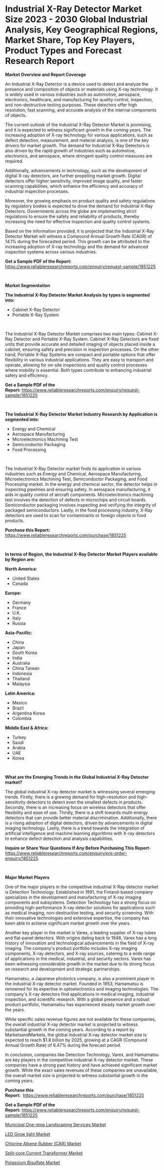 <p><h1>Industrial X-Ray Detector Market Size 2023 - 2030 Global Industrial Analysis, Key Geographical Regions, Market Share, Top Key Players, Product Types and Forecast Research Report</h1></p><p><strong>Market Overview and Report Coverage</strong></p>
<p><p>An Industrial X-Ray Detector is a device used to detect and analyze the presence and composition of objects or materials using X-ray technology. It is widely used in various industries such as automotive, aerospace, electronics, healthcare, and manufacturing for quality control, inspection, and non-destructive testing purposes. These detectors offer high resolution, fast scanning, and accurate analysis of the internal components of objects.</p><p>The current outlook of the Industrial X-Ray Detector Market is promising, and it is expected to witness significant growth in the coming years. The increasing adoption of X-ray technology for various applications, such as defect detection, measurement, and material analysis, is one of the key drivers for market growth. The demand for Industrial X-Ray Detectors is also driven by the rapid growth of industries such as automotive, electronics, and aerospace, where stringent quality control measures are required.</p><p>Additionally, advancements in technology, such as the development of digital X-ray detectors, are further propelling market growth. Digital detectors offer higher sensitivity, improved image quality, and faster scanning capabilities, which enhance the efficiency and accuracy of industrial inspection processes.</p><p>Moreover, the growing emphasis on product quality and safety regulations by regulatory bodies is expected to drive the demand for Industrial X-Ray Detectors. Governments across the globe are implementing strict regulations to ensure the safety and reliability of products, thereby increasing the need for effective inspection and quality control systems.</p><p>Based on the information provided, it is projected that the Industrial X-Ray Detector Market will witness a Compound Annual Growth Rate (CAGR) of 14.1% during the forecasted period. This growth can be attributed to the increasing adoption of X-ray technology and the demand for advanced inspection systems across various industries.</p></p>
<p><strong>Get a Sample PDF of the Report:</strong> <a href="https://www.reliableresearchreports.com/enquiry/request-sample/1851225">https://www.reliableresearchreports.com/enquiry/request-sample/1851225</a></p>
<p>&nbsp;</p>
<p><strong>Market Segmentation</strong></p>
<p><strong>The Industrial X-Ray Detector Market Analysis by types is segmented into:</strong></p>
<p><ul><li>Cabinet X-Ray Detector</li><li>Portable X-Ray System</li></ul></p>
<p>&nbsp;</p>
<p><p>The Industrial X-Ray Detector Market comprises two main types: Cabinet X-Ray Detector and Portable X-Ray System. Cabinet X-Ray Detectors are fixed units that provide accurate and detailed imaging of objects placed inside a cabinet, ensuring safety and precision in inspection processes. On the other hand, Portable X-Ray Systems are compact and portable options that offer flexibility in various industrial applications. They are easy to transport and operate, allowing for on-site inspections and quality control processes where mobility is essential. Both types contribute to enhancing industrial safety and efficiency.</p></p>
<p><strong>Get a Sample PDF of the Report:</strong>&nbsp;<a href="https://www.reliableresearchreports.com/enquiry/request-sample/1851225">https://www.reliableresearchreports.com/enquiry/request-sample/1851225</a></p>
<p>&nbsp;</p>
<p><strong>The Industrial X-Ray Detector Market Industry Research by Application is segmented into:</strong></p>
<p><ul><li>Energy and Chemical</li><li>Aerospace Manufacturing</li><li>Microelectronics Machining Test</li><li>Semiconductor Packaging</li><li>Food Processing</li></ul></p>
<p>&nbsp;</p>
<p><p>The Industrial X-Ray Detector market finds its application in various industries such as Energy and Chemical, Aerospace Manufacturing, Microelectronics Machining Test, Semiconductor Packaging, and Food Processing market. In the energy and chemical sector, the detector helps in inspecting pipelines and ensuring safety. In aerospace manufacturing, it aids in quality control of aircraft components. Microelectronics machining test involves the detection of defects in microchips and circuit boards. Semiconductor packaging involves inspecting and verifying the integrity of packaged semiconductors. Lastly, in the food processing industry, X-Ray detectors are used to scan for contaminants or foreign objects in food products.</p></p>
<p><strong>Purchase this Report:</strong>&nbsp; <a href="https://www.reliableresearchreports.com/purchase/1851225">https://www.reliableresearchreports.com/purchase/1851225</a></p>
<p>&nbsp;</p>
<p><strong>In terms of Region, the Industrial X-Ray Detector Market Players available by Region are:</strong></p>
<p>
    <p> <strong> North America: </strong>
        <ul>
            <li>United States</li>
            <li>Canada</li>
        </ul>
        </p> 
    <p> <strong> Europe: </strong>
        <ul>
            <li>Germany</li>
            <li>France</li>
            <li>U.K.</li>
            <li>Italy</li>
            <li>Russia</li>
        </ul>
        </p> 
    <p> <strong> Asia-Pacific: </strong>
        <ul>
            <li>China</li>
            <li>Japan</li>
            <li>South Korea</li>
            <li>India</li>
            <li>Australia</li>
            <li>China Taiwan</li>
            <li>Indonesia</li>
            <li>Thailand</li>
            <li>Malaysia</li>
        </ul>
        </p> 
    <p> <strong> Latin America: </strong>
        <ul>
            <li>Mexico</li>
            <li>Brazil</li>
            <li>Argentina Korea</li>
            <li>Colombia</li>
        </ul>
        </p> 
    <p> <strong> Middle East & Africa: </strong>
        <ul>
            <li>Turkey</li>
            <li>Saudi</li>
            <li>Arabia</li>
            <li>UAE</li>
            <li>Korea</li>
        </ul>
    </p>
    </p>
<p>&nbsp;</p>
<p><strong>What are the Emerging Trends in the Global Industrial X-Ray Detector market?</strong></p>
<p><p>The global industrial X-ray detector market is witnessing several emerging trends. Firstly, there is a growing demand for high-resolution and high-sensitivity detectors to detect even the smallest defects in products. Secondly, there is an increasing focus on wireless detectors that offer flexibility and ease of use. Thirdly, there is a shift towards multi-energy detectors that can provide better material discrimination. Additionally, there is a rising adoption of digital detectors, driven by advancements in digital imaging technology. Lastly, there is a trend towards the integration of artificial intelligence and machine learning algorithms with X-ray detectors to enhance defect detection and analysis capabilities.</p></p>
<p><strong>Inquire or Share Your Questions If Any Before Purchasing This Report</strong>- <a href="https://www.reliableresearchreports.com/enquiry/pre-order-enquiry/1851225">https://www.reliableresearchreports.com/enquiry/pre-order-enquiry/1851225</a></p>
<p>&nbsp;</p>
<p><strong>Major Market Players</strong></p>
<p><p>One of the major players in the competitive industrial X-Ray detector market is Detection Technology. Established in 1991, the Finland-based company specializes in the development and manufacturing of X-ray imaging components and subsystems. Detection Technology has a strong focus on providing high-performance X-ray detector solutions for applications such as medical imaging, non-destructive testing, and security screening. With their innovative technologies and extensive expertise, the company has been able to achieve significant market growth over the years.</p><p>Another key player in the market is Varex, a leading supplier of X-ray tubes and flat-panel detectors. With origins dating back to 1948, Varex has a long history of innovation and technological advancements in the field of X-ray imaging. The company's product portfolio includes X-ray imaging components, X-ray detectors, and X-ray sources, catering to a wide range of applications in the medical, industrial, and security sectors. Varex has been witnessing considerable growth in the market due to its strong focus on research and development and strategic partnerships.</p><p>Hamamatsu, a Japanese photonics company, is also a prominent player in the industrial X-ray detector market. Founded in 1953, Hamamatsu is renowned for its expertise in optoelectronics and imaging technologies. The company's X-ray detectors find applications in medical imaging, industrial inspection, and scientific research. With a global presence and a robust product portfolio, Hamamatsu has experienced steady market growth over the years.</p><p>While specific sales revenue figures are not available for these companies, the overall industrial X-ray detector market is projected to witness substantial growth in the coming years. According to a report by MarketsandMarkets, the global industrial X-ray detector market size is expected to reach $1.8 billion by 2025, growing at a CAGR (Compound Annual Growth Rate) of 6.47% during the forecast period.</p><p>In conclusion, companies like Detection Technology, Varex, and Hamamatsu are key players in the competitive industrial X-ray detector market. These companies have a strong past history and have achieved significant market growth. While the exact sales revenues of these companies are unavailable, the overall market size is projected to witness substantial growth in the coming years.</p></p>
<p><strong>Purchase this Report:</strong>&nbsp;&nbsp;<a href="https://www.reliableresearchreports.com/purchase/1851225">https://www.reliableresearchreports.com/purchase/1851225</a></p>
<p></p>
<p><strong>Get a Sample PDF of the Report:</strong>&nbsp;<a href="https://www.reliableresearchreports.com/enquiry/request-sample/1851225">https://www.reliableresearchreports.com/enquiry/request-sample/1851225</a></p>
<p><p><a href="https://github.com/kartikreportprime/Market-Research-Report-List-1/blob/main/municipal-one-stop-landscaping-services-market.md">Municipal One-stop Landscaping Services Market</a></p><p><a href="https://www.linkedin.com/pulse/led-grow-light-market-share-amp-new-trends-analysis-e9xwf/">LED Grow light Market</a></p><p><a href="https://medium.com/@scottford2001/chlorine-alkene-rubber-car-market-analysis-its-cagr-market-segmentation-and-global-industry-3228a5899fa2">Chlorine Alkene Rubber (CAR) Market</a></p><p><a href="https://github.com/JameTravis/Market-Research-Report-List-2/blob/main/split-core-current-transformer-market.md">Split-core Current Transformer Market</a></p><p><a href="https://medium.com/@jamesromero59/potassium-bisulfate-market-research-report-its-history-and-forecast-2023-to-2030-c616fdc43fba">Potassium Bisulfate Market</a></p></p>